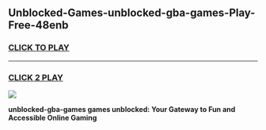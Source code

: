 
## Unblocked-Games-unblocked-gba-games-Play-Free-48enb
<h3>
<a href="https://premium76.site?title=unblocked-gba-games&ref=23A">CLICK TO PLAY</a></h3>
<hr>

<h3>
<a href="https://premium76.site?title=unblocked-gba-games&ref=23A">CLICK 2 PLAY</a>
  
</h3>

<a href="https://premium76.site?title=unblocked-gba-games&ref=23A"><img src="https://clearcache.store/games.png"></a>


**unblocked-gba-games games unblocked: Your Gateway to Fun and Accessible Online Gaming**
